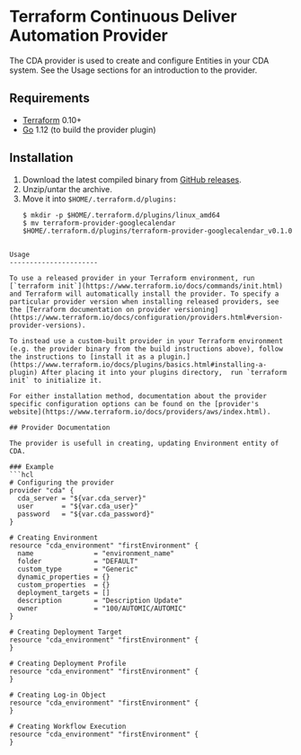 Terraform Continuous Deliver Automation Provider
==================
The CDA provider is used to create and configure Entities in your CDA system. See the Usage sections for an introduction to the provider.

Requirements
------------
- [Terraform](https://www.terraform.io/downloads.html) 0.10+
- [Go](https://golang.org/doc/install) 1.12 (to build the provider plugin)

Installation
---------------------
 1. Download the latest compiled binary from [GitHub releases](https://github.com/Automic/terraform-provider-cda/releases).
 2. Unzip/untar the archive.
 3. Move it into ```$HOME/.terraform.d/plugins:```
    ```
    $ mkdir -p $HOME/.terraform.d/plugins/linux_amd64
    $ mv terraform-provider-googlecalendar $HOME/.terraform.d/plugins/terraform-provider-googlecalendar_v0.1.0
```

Usage
----------------------

To use a released provider in your Terraform environment, run [`terraform init`](https://www.terraform.io/docs/commands/init.html) and Terraform will automatically install the provider. To specify a particular provider version when installing released providers, see the [Terraform documentation on provider versioning](https://www.terraform.io/docs/configuration/providers.html#version-provider-versions).

To instead use a custom-built provider in your Terraform environment (e.g. the provider binary from the build instructions above), follow the instructions to [install it as a plugin.](https://www.terraform.io/docs/plugins/basics.html#installing-a-plugin) After placing it into your plugins directory,  run `terraform init` to initialize it.

For either installation method, documentation about the provider specific configuration options can be found on the [provider's website](https://www.terraform.io/docs/providers/aws/index.html).

## Provider Documentation

The provider is usefull in creating, updating Environment entity of CDA.

### Example
```hcl
# Configuring the provider
provider "cda" {
  cda_server = "${var.cda_server}"
  user       = "${var.cda_user}"
  password   = "${var.cda_password}"  
}

# Creating Environment
resource "cda_environment" "firstEnvironment" {
  name               = "environment_name"
  folder             = "DEFAULT"
  custom_type        = "Generic"
  dynamic_properties = {}
  custom_properties  = {}
  deployment_targets = []
  description        = "Description Update"
  owner              = "100/AUTOMIC/AUTOMIC"  
}

# Creating Deployment Target
resource "cda_environment" "firstEnvironment" {
}

# Creating Deployment Profile
resource "cda_environment" "firstEnvironment" {
}

# Creating Log-in Object
resource "cda_environment" "firstEnvironment" {
}

# Creating Workflow Execution
resource "cda_environment" "firstEnvironment" {
}
```
